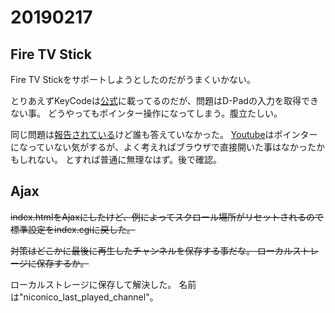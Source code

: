 # 20190217
## Fire TV Stick
Fire TV Stickをサポートしようとしたのだがうまくいかない。

とりあえずKeyCodeは[公式](https://developer.amazon.com/ja/docs/fire-tv/supporting-controllers-in-web-apps.html)に載ってるのだが、問題はD-Padの入力を取得できない事。
どうやってもポインター操作になってしまう。腹立たしい。

同じ問題は[報告されている](https://stackoverflow.com/questions/54300960/optimizing-a-html5-website-for-firetv-firestick)けど誰も答えていなかった。
[Youtube](https://www.youtube.com/tv)はポインターになっていない気がするが、よく考えればブラウザで直接開いた事はなかったかもしれない。
とすれば普通に無理なはず。後で確認。

## Ajax
~~index.htmlをAjaxにしたけど、例によってスクロール場所がリセットされるので標準設定をindex.cgiに戻した。~~

~~対策はどこかに最後に再生したチャンネルを保存する事だな。
ローカルストレージに保存するか。~~

ローカルストレージに保存して解決した。
名前は"niconico_last_played_channel"。

